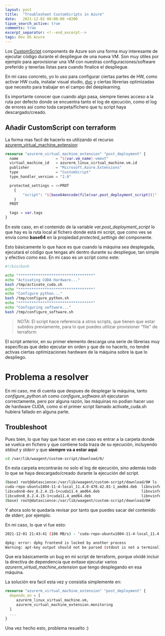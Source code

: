 ```yaml
---
layout: post
title:  "Troubleshoot CustomScripts in Azure"
date:   2021-12-02 00:00:00 +0200
tipue_search_active: true
comments: true
excerpt_separator: <!--end_excerpt-->
tags: Dev OS Azure
---
```


Los [CustomScript](https://docs.microsoft.com/en-us/azure/virtual-machines/extensions/custom-script-linux) components de Azure son una forma muy interesante de ejecutar código durante el despliegue de una nueva VM. Son muy útiles por ejemplo para aprovisionar una VM con nuestras configuraciones/software preferido y tenerlas listas para cuando finalice el despliegue.

En mi caso concreto, yo lo uso para configurar ciertas partes de HW, como activar HW cuda, instalar visual studio, [dvc](https://dvc.org/) y ciertas librerias optimizadas que necesito para trabajar en el campo del deeplearning. 

Es importante conocer que cuando algo pasa, siempre tienes acceso a la ruta por defecto donde se encuentra tanto el log de ejecución, como el log de errores así como toda carpeta/fichero que tu script haya descargado/creado.

## Añadir CustomScript con terraform

La forma mas facil de hacerlo es utilizando el recurso [azurerm_virtual_machine_extension](https://registry.terraform.io/providers/hashicorp/azurerm/latest/docs/resources/virtual_machine_extension): 

```terraform
resource "azurerm_virtual_machine_extension" "post_deployment" {
  name                 = "${var.vm_name}-vmext"
  virtual_machine_id   = azurerm_linux_virtual_machine.vm.id
  publisher            = "Microsoft.Azure.Extensions"
  type                 = "CustomScript"
  type_handler_version = "2.0"

  protected_settings = <<PROT
    {
        "script": "${base64encode(file(var.post_deployment_script))}"
    }
  PROT

  tags = var.tags
}
```

En este caso, en el contenido de la variable _var.post_deployment_script_ lo que hay es la ruta local al fichero donde está mi script, que como ves se envía como **base64** en la propiedad _protected_settings_ del componente.

Esto básicamente lo que hace es que cuando la máquina sea desplegada, ejecutará el código que tengas ahi dentro durante su despliegue, tan simple y efectivo como eso. En mi caso es un script como este:

```bash
#!/bin/bash

echo "**********************************"
echo "Activating CUDA Hardware..."
bash /tmp/activate_cuda.sh 
echo "**********************************"
echo "Configure python..."
bash /tmp/configure_python.sh 
echo "**********************************"
echo "Configuring software..."
bash /tmp/configure_software.sh 
```
>NOTA: El script hace referencia a otros scripts, que tienen que estar subidos previamente, para lo que puedes utilizar  provisioner "file" de terraform 

El script anterior, en su primer elemento descarga una serie de librerias muy específicas que debo ejecutar en orden y que de no hacerlo, no tendré activas ciertas optimizaciones hardware de la máquina sobre la que lo despliego.

# Problema a resolver

En mi caso, me di cuenta que despues de desplegar la máquina, tanto _configure_python.sh_ como _configure_software.sh_ ejecutaron correctamente, pero por alguna razón, las máquinas no podian hacer uso de hardware CUDA, como si el primer script llamado activate_cuda.sh hubiera fallado en alguna parte.

## Troubleshoot

Pues bien, lo que hay que hacer en ese caso es entrar a la carpeta donde se vuelca en fichero y que contiene toda traza de su ejecución, incluyendo _stdout_ y _stderr_ y que **siempre va a estar aqui**:

```bash
cd /var/lib/waagent/custom-script/download/0/
```

En esta carpeta encontrarás no solo el log de ejecución, sino además todo lo que se haya descargado/creado durante la ejecución del script.

```bash
(base) root@datascience:/var/lib/waagent/custom-script/download/0# ls
cuda-repo-ubuntu1804-11-4-local_11.4.0-470.42.01-1_amd64.deb  libnvinfer-dev_8.2.1-1+cuda11.4_amd64.deb         libnvinfer8_8.2.1-1+cuda11.4_amd64.deb  stdout
libcudnn8-dev_8.2.4.15-1+cuda11.4_amd64.deb                   libnvinfer-plugin-dev_8.2.1-1+cuda11.4_amd64.deb  script.sh
libcudnn8_8.2.4.15-1+cuda11.4_amd64.deb                       libnvinfer-plugin8_8.2.1-1+cuda11.4_amd64.deb     stderr
(base) root@datascience:/var/lib/waagent/custom-script/download/0# 
```

Y ahora solo te quedaría revisar por tanto que puedes sacar del contenido de stderr, por ejemplo.

En mi caso, lo que vi fue esto:

```bash
2021-12-01 21:43:41 (186 MB/s) - ‘cuda-repo-ubuntu1804-11-4-local_11.4.0-470.42.01-1_amd64.deb’ saved [2427635668/2427635668]

dpkg: error: dpkg frontend is locked by another process
Warning: apt-key output should not be parsed (stdout is not a terminal)
```

Que era básicamente un bug en mi script de terraform, porque olvidé incluir la directiva de dependencia que evitase ejecutar varios _azurerm_virtual_machine_extension_ que tengo desplegando en esa máquina.

La solución era facil esta vez y consistía simplemente en:

```terraform
resource "azurerm_virtual_machine_extension" "post_deployment" {
  depends_on = [
     azurerm_linux_virtual_machine.vm,
     azurerm_virtual_machine_extension.monitoring
  ]
  ...
}
```

Una vez hecho esto, problema resuelto :)